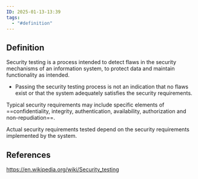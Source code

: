 ```yaml
---
ID: 2025-01-13-13:39
tags:
  - "#definition"
---
```

## Definition

Security testing is a process intended to detect flaws in the security mechanisms of an information system, to protect data and maintain functionality as intended.
- Passing the security testing process is not an indication that no flaws exist or that the system adequately satisfies the security requirements.

Typical security requirements may include specific elements of ==confidentiality, integrity, authentication, availability, authorization and non-repudiation==.

Actual security requirements tested depend on the security requirements implemented by the system.

## References
https://en.wikipedia.org/wiki/Security_testing